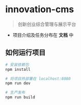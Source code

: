 # innovation-cms

> 创新创业综合管理与展示平台

* 项目介绍及任务分布在 **文档** 中

## 如何运行项目

``` bash
# 安装依赖包
npm install

# 将项目热部署在 localhost:8080
npm run dev

# 生产发布
npm run build

```


